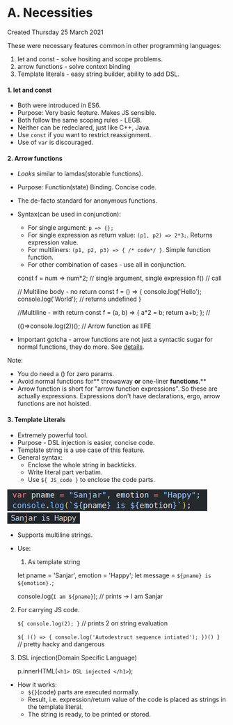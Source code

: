 # A. Necessities
Created Thursday 25 March 2021

These were necessary features common in other programming languages:

1. let and const - solve hositing and scope problems.
2. arrow functions - solve context binding
3. Template literals - easy string builder, ability to add DSL.


#### 1. let and const

* Both were introduced in ES6.
* Purpose: Very basic feature. Makes JS sensible.
* Both follow the same scoping rules - LEGB.
* Neither can be redeclared, just like C++, Java.
* Use ``const`` if you want to restrict reassignment.
* Use of ``var`` is discouraged.


#### 2. Arrow functions

* *Looks* similar to lamdas(storable functions).
* Purpose: Function(state) Binding. Concise code.
* The de-facto standard for anonymous functions.
* Syntax(can be used in conjunction):
	* For single argument: ``p => {};``
	* For single expression as return value: ``(p1, p2) => 2*3;``. Returns expression value.
	* For multiliners: ``(p1, p2, p3) => { /* code*/ }``. Simple function function.
	* For other combination of cases - use all in conjunction.

	const f = num => num*2;	// single argument, single expression
	f() // call

	// Multiline body - no return
	const f = () =>
	{
		console.log('Hello');
		console.log('World'); // returns undefined
	}

	//Multiline - with return
	const f = (a, b) => {
		a*2 = b;
		return a+b;
	}; //

	(()=>console.log(2))(); // Arrow function as IIFE


* Important gotcha - arrow functions are not just a syntactic sugar for normal functions, they do more. See [details](this_and_arrow_functions.md).

Note:

* You do need a () for zero params.
* Avoid normal functions for** throwaway **or** one-liner **functions**.**
* Arrow function is short for "arrow function expressions". So these are actually expressions. Expressions don't have declarations, ergo, arrow functions are not hoisted.


#### 3. Template Literals

* Extremely powerful tool.
* Purpose - DSL injection is easier, concise code.
* Template string is a use case of this feature.
* General syntax:
	* Enclose the whole string in backticks.
	* Write literal part verbatim.
	* Use ``${ JS_code }`` to enclose the code parts.

![](/assets/A_Necessities-image-1.png)
![](/assets/A_Necessities-image-2.png)

* Supports multiline strings.
* Use:
	1. As template string

	let pname = 'Sanjar', emotion = 'Happy';
	let message = `${pname} is ${emotion}.`;

	console.log(`I am ${pname}`); // prints -> I am Sanjar


2. For carrying JS code.

	`${ console.log(2); }` // prints 2 on string evaluation

	`${ (() => { console.log('Autodestruct sequence intiated'); })() } `	// pretty hacky and dangerous


3. DSL injection(Domain Specific Language)

	p.innerHTML(`<h1> DSL injected </h1>`);


* How it works:
	* ``${}``(code) parts are executed normally.
	* Result, i.e. expression/return value of the code is placed as strings in the template literal.
	* The string is ready, to be printed or stored.


